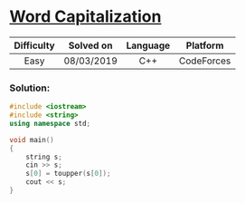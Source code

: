 # [Word Capitalization](https://codeforces.com/contest/281/problem/A)

| Difficulty | Solved on  | Language   | Platform   |
| :--------: | :--------: | :--------: | :--------: |
| Easy       | 08/03/2019 | C++        | CodeForces |

### Solution:

```c++
#include <iostream>
#include <string>
using namespace std;

void main()
{
    string s;
    cin >> s;
    s[0] = toupper(s[0]);
    cout << s;
}
```